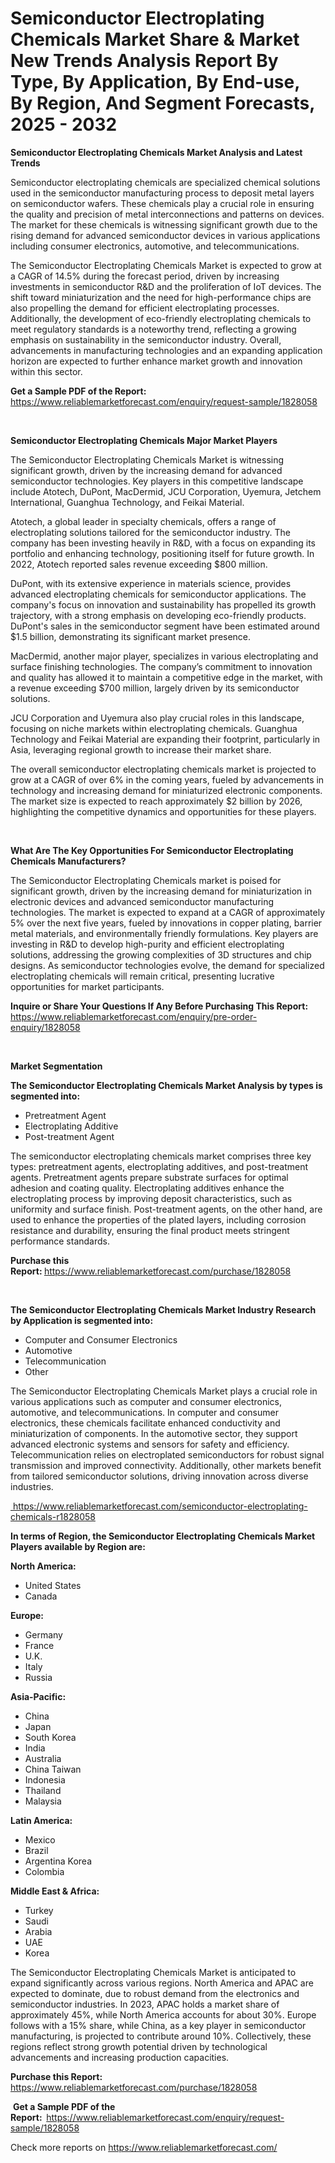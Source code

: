 <p><h1>Semiconductor Electroplating Chemicals Market Share & Market New Trends Analysis Report By Type, By Application, By End-use, By Region, And Segment Forecasts, 2025 - 2032</h1></p><p><strong>Semiconductor Electroplating Chemicals Market Analysis and Latest Trends</strong></p>
<p><p>Semiconductor electroplating chemicals are specialized chemical solutions used in the semiconductor manufacturing process to deposit metal layers on semiconductor wafers. These chemicals play a crucial role in ensuring the quality and precision of metal interconnections and patterns on devices. The market for these chemicals is witnessing significant growth due to the rising demand for advanced semiconductor devices in various applications including consumer electronics, automotive, and telecommunications.</p><p>The Semiconductor Electroplating Chemicals Market is expected to grow at a CAGR of 14.5% during the forecast period, driven by increasing investments in semiconductor R&D and the proliferation of IoT devices. The shift toward miniaturization and the need for high-performance chips are also propelling the demand for efficient electroplating processes. Additionally, the development of eco-friendly electroplating chemicals to meet regulatory standards is a noteworthy trend, reflecting a growing emphasis on sustainability in the semiconductor industry. Overall, advancements in manufacturing technologies and an expanding application horizon are expected to further enhance market growth and innovation within this sector.</p></p>
<p><strong>Get a Sample PDF of the Report:&nbsp;</strong> <a href="https://www.reliablemarketforecast.com/enquiry/request-sample/1828058?utm_campaign=2124&utm_medium=2&utm_source=Github&utm_content=ia&utm_term=03022025&utm_id=semiconductor-electroplating-chemicals">https://www.reliablemarketforecast.com/enquiry/request-sample/1828058</a></p>
<p>&nbsp;</p>
<p><strong>Semiconductor Electroplating Chemicals Major Market Players</strong></p>
<p><p>The Semiconductor Electroplating Chemicals Market is witnessing significant growth, driven by the increasing demand for advanced semiconductor technologies. Key players in this competitive landscape include Atotech, DuPont, MacDermid, JCU Corporation, Uyemura, Jetchem International, Guanghua Technology, and Feikai Material.</p><p>Atotech, a global leader in specialty chemicals, offers a range of electroplating solutions tailored for the semiconductor industry. The company has been investing heavily in R&D, with a focus on expanding its portfolio and enhancing technology, positioning itself for future growth. In 2022, Atotech reported sales revenue exceeding $800 million.</p><p>DuPont, with its extensive experience in materials science, provides advanced electroplating chemicals for semiconductor applications. The company's focus on innovation and sustainability has propelled its growth trajectory, with a strong emphasis on developing eco-friendly products. DuPont's sales in the semiconductor segment have been estimated around $1.5 billion, demonstrating its significant market presence.</p><p>MacDermid, another major player, specializes in various electroplating and surface finishing technologies. The company’s commitment to innovation and quality has allowed it to maintain a competitive edge in the market, with a revenue exceeding $700 million, largely driven by its semiconductor solutions.</p><p>JCU Corporation and Uyemura also play crucial roles in this landscape, focusing on niche markets within electroplating chemicals. Guanghua Technology and Feikai Material are expanding their footprint, particularly in Asia, leveraging regional growth to increase their market share.</p><p>The overall semiconductor electroplating chemicals market is projected to grow at a CAGR of over 6% in the coming years, fueled by advancements in technology and increasing demand for miniaturized electronic components. The market size is expected to reach approximately $2 billion by 2026, highlighting the competitive dynamics and opportunities for these players.</p></p>
<p>&nbsp;</p>
<p><strong>What Are The Key Opportunities For Semiconductor Electroplating Chemicals Manufacturers?</strong></p>
<p><p>The Semiconductor Electroplating Chemicals market is poised for significant growth, driven by the increasing demand for miniaturization in electronic devices and advanced semiconductor manufacturing technologies. The market is expected to expand at a CAGR of approximately 5% over the next five years, fueled by innovations in copper plating, barrier metal materials, and environmentally friendly formulations. Key players are investing in R&D to develop high-purity and efficient electroplating solutions, addressing the growing complexities of 3D structures and chip designs. As semiconductor technologies evolve, the demand for specialized electroplating chemicals will remain critical, presenting lucrative opportunities for market participants.</p></p>
<p><strong>Inquire or Share Your Questions If Any Before Purchasing This Report:</strong> <a href="https://www.reliablemarketforecast.com/enquiry/pre-order-enquiry/1828058?utm_campaign=2124&utm_medium=2&utm_source=Github&utm_content=ia&utm_term=03022025&utm_id=semiconductor-electroplating-chemicals">https://www.reliablemarketforecast.com/enquiry/pre-order-enquiry/1828058</a></p>
<p>&nbsp;</p>
<p><strong>Market Segmentation</strong></p>
<p><strong>The Semiconductor Electroplating Chemicals Market Analysis by types is segmented into:</strong></p>
<p><ul><li>Pretreatment Agent</li><li>Electroplating Additive</li><li>Post-treatment Agent</li></ul></p>
<p><p>The semiconductor electroplating chemicals market comprises three key types: pretreatment agents, electroplating additives, and post-treatment agents. Pretreatment agents prepare substrate surfaces for optimal adhesion and coating quality. Electroplating additives enhance the electroplating process by improving deposit characteristics, such as uniformity and surface finish. Post-treatment agents, on the other hand, are used to enhance the properties of the plated layers, including corrosion resistance and durability, ensuring the final product meets stringent performance standards.</p></p>
<p><strong>Purchase this Report:&nbsp;</strong><a href="https://www.reliablemarketforecast.com/purchase/1828058?utm_campaign=2124&utm_medium=2&utm_source=Github&utm_content=ia&utm_term=03022025&utm_id=semiconductor-electroplating-chemicals">https://www.reliablemarketforecast.com/purchase/1828058</a></p>
<p>&nbsp;</p>
<p><strong>The Semiconductor Electroplating Chemicals Market Industry Research by Application is segmented into:</strong></p>
<p><ul><li>Computer and Consumer Electronics</li><li>Automotive</li><li>Telecommunication</li><li>Other</li></ul></p>
<p><p>The Semiconductor Electroplating Chemicals Market plays a crucial role in various applications such as computer and consumer electronics, automotive, and telecommunications. In computer and consumer electronics, these chemicals facilitate enhanced conductivity and miniaturization of components. In the automotive sector, they support advanced electronic systems and sensors for safety and efficiency. Telecommunication relies on electroplated semiconductors for robust signal transmission and improved connectivity. Additionally, other markets benefit from tailored semiconductor solutions, driving innovation across diverse industries.</p></p>
<p><a href="https://www.reliablemarketforecast.com/semiconductor-electroplating-chemicals-r1828058?utm_campaign=2124&utm_medium=2&utm_source=Github&utm_content=ia&utm_term=03022025&utm_id=semiconductor-electroplating-chemicals">&nbsp;https://www.reliablemarketforecast.com/semiconductor-electroplating-chemicals-r1828058</a></p>
<p><strong>In terms of Region, the Semiconductor Electroplating Chemicals Market Players available by Region are:</strong></p>
<p>
    <p> <strong> North America: </strong>
        <ul>
            <li>United States</li>
            <li>Canada</li>
        </ul>
        </p> 
    <p> <strong> Europe: </strong>
        <ul>
            <li>Germany</li>
            <li>France</li>
            <li>U.K.</li>
            <li>Italy</li>
            <li>Russia</li>
        </ul>
        </p> 
    <p> <strong> Asia-Pacific: </strong>
        <ul>
            <li>China</li>
            <li>Japan</li>
            <li>South Korea</li>
            <li>India</li>
            <li>Australia</li>
            <li>China Taiwan</li>
            <li>Indonesia</li>
            <li>Thailand</li>
            <li>Malaysia</li>
        </ul>
        </p> 
    <p> <strong> Latin America: </strong>
        <ul>
            <li>Mexico</li>
            <li>Brazil</li>
            <li>Argentina Korea</li>
            <li>Colombia</li>
        </ul>
        </p> 
    <p> <strong> Middle East & Africa: </strong>
        <ul>
            <li>Turkey</li>
            <li>Saudi</li>
            <li>Arabia</li>
            <li>UAE</li>
            <li>Korea</li>
        </ul>
    </p>
    </p>
<p><p>The Semiconductor Electroplating Chemicals Market is anticipated to expand significantly across various regions. North America and APAC are expected to dominate, due to robust demand from the electronics and semiconductor industries. In 2023, APAC holds a market share of approximately 45%, while North America accounts for about 30%. Europe follows with a 15% share, while China, as a key player in semiconductor manufacturing, is projected to contribute around 10%. Collectively, these regions reflect strong growth potential driven by technological advancements and increasing production capacities.</p></p>
<p><strong>Purchase this Report: </strong><a href="https://www.reliablemarketforecast.com/purchase/1828058?utm_campaign=2124&utm_medium=2&utm_source=Github&utm_content=ia&utm_term=03022025&utm_id=semiconductor-electroplating-chemicals">https://www.reliablemarketforecast.com/purchase/1828058</a></p>
<p>&nbsp;<strong>Get a Sample PDF of the Report:&nbsp;&nbsp;</strong><a href="https://www.reliablemarketforecast.com/enquiry/request-sample/1828058?utm_campaign=2124&utm_medium=2&utm_source=Github&utm_content=ia&utm_term=03022025&utm_id=semiconductor-electroplating-chemicals">https://www.reliablemarketforecast.com/enquiry/request-sample/1828058</a></p>
<p><strong></strong></p>
<p>Check more reports on <a href="https://www.reliablemarketforecast.com/?utm_campaign=2124&utm_medium=2&utm_source=Github&utm_content=ia&utm_term=03022025&utm_id=semiconductor-electroplating-chemicals">https://www.reliablemarketforecast.com/</a></p>